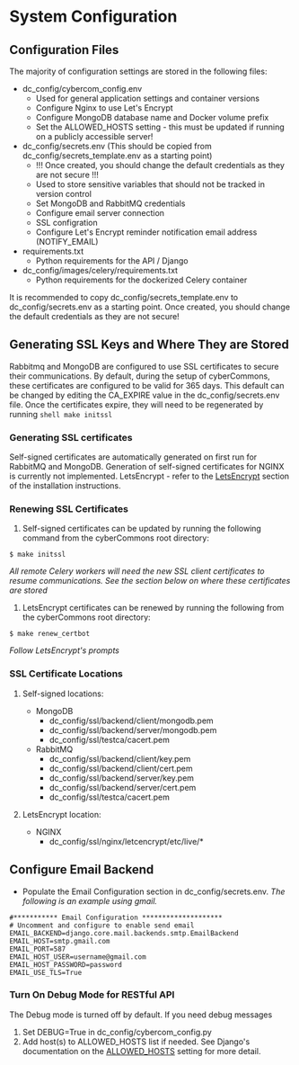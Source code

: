 System Configuration
==================

## Configuration Files
The majority of configuration settings are stored in the following files:
  * dc_config/cybercom_config.env
    * Used for general application settings and container versions
    * Configure Nginx to use Let's Encrypt
    * Configure MongoDB database name and Docker volume prefix
    * Set the ALLOWED_HOSTS setting - this must be updated if running on a publicly accessible server!
  * dc_config/secrets.env (This should be copied from dc_config/secrets_template.env as a starting point)
    * !!! Once created, you should change the default credentials as they are not secure !!!
    * Used to store sensitive variables that should not be tracked in version control
    * Set MongoDB and RabbitMQ credentials
    * Configure email server connection
    * SSL configration
    * Configure Let's Encrypt reminder notification email address (NOTIFY_EMAIL)
  * requirements.txt
    * Python requirements for the API / Django 
  * dc_config/images/celery/requirements.txt
    * Python requirements for the dockerized Celery container

It is recommended to copy dc_config/secrets_template.env to dc_config/secrets.env as a starting point. Once created, you should change the default credentials as they are not secure!

## Generating SSL Keys and Where They are Stored
Rabbitmq and MongoDB are configured to use SSL certificates to secure their communications. By default, during the setup of cyberCommons, these certificates are configured to be valid for 365 days. This default can be changed by editing the CA_EXPIRE value in the dc_config/secrets.env file. Once the certificates expire, they will need to be regenerated by running ```shell make initssl```
### Generating SSL certificates
  Self-signed certificates are automatically generated on first run for RabbitMQ and MongoDB. Generation of self-signed certificates for NGINX is currently not implemented.
  LetsEncrypt - refer to the [LetsEncrypt](installation.html#build-let-s-encrypt-docker-container) section of the installation instructions.

### Renewing SSL Certificates
  1. Self-signed certificates can be updated by running the following command from the cyberCommons root directory:

  	$ make initssl


  *All remote Celery workers will need the new SSL client certificates to resume communications. See the section below on where these certificates are stored*

  1. LetsEncrypt certificates can be renewed by running the following from the cyberCommons root directory:
  ~~~~
  $ make renew_certbot
  ~~~~

  *Follow LetsEncrypt's prompts*

### SSL Certificate Locations
  1. Self-signed locations:
     * MongoDB
       - dc_config/ssl/backend/client/mongodb.pem
       - dc_config/ssl/backend/server/mongodb.pem
       - dc_config/ssl/testca/cacert.pem
     * RabbitMQ
       - dc_config/ssl/backend/client/key.pem
       - dc_config/ssl/backend/client/cert.pem
       - dc_config/ssl/backend/server/key.pem
       - dc_config/ssl/backend/server/cert.pem
       - dc_config/ssl/testca/cacert.pem

  1. LetsEncrypt location:
     * NGINX
       - dc_config/ssl/nginx/letcencrypt/etc/live/*

## Configure Email Backend
* Populate the Email Configuration section in dc_config/secrets.env. *The following is an example using gmail.*
~~~
#*********** Email Configuration ********************
# Uncomment and configure to enable send email
EMAIL_BACKEND=django.core.mail.backends.smtp.EmailBackend
EMAIL_HOST=smtp.gmail.com
EMAIL_PORT=587
EMAIL_HOST_USER=username@gmail.com
EMAIL_HOST_PASSWORD=password
EMAIL_USE_TLS=True
~~~

### Turn On Debug Mode for RESTful API
The Debug mode is turned off by default. If you need debug messages
1. Set DEBUG=True in dc_config/cybercom_config.py
1. Add host(s) to ALLOWED_HOSTS list if needed. See Django's documentation on the [ALLOWED_HOSTS](https://docs.djangoproject.com/en/3.2/ref/settings/#allowed-hosts) setting for more detail.
